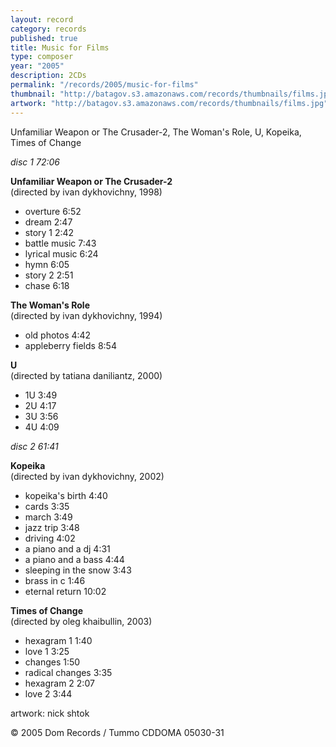 ```yaml
---
layout: record
category: records
published: true
title: Music for Films
type: composer
year: "2005"
description: 2CDs
permalink: "/records/2005/music-for-films"
thumbnail: "http://batagov.s3.amazonaws.com/records/thumbnails/films.jpg"
artwork: "http://batagov.s3.amazonaws.com/records/thumbnails/films.jpg"
---
```


Unfamiliar Weapon or The Crusader-2, The Woman's Role, U, Kopeika, Times of Change

_disc 1 72:06_  

**Unfamiliar Weapon or The Crusader-2**  
(directed by ivan dykhovichny, 1998)

- overture 6:52
- dream 2:47
- story 1 2:42
- battle music 7:43
- lyrical music 6:24
- hymn 6:05
- story 2 2:51
- chase 6:18
  
**The Woman's Role**  
(directed by ivan dykhovichny, 1994)  

- old photos 4:42
- appleberry fields 8:54  

**U**  
(directed by tatiana daniliantz, 2000)  

- 1U 3:49
- 2U 4:17
- 3U 3:56
- 4U 4:09

_disc 2 61:41_	 

**Kopeika**  
(directed by ivan dykhovichny, 2002)  

- kopeika's birth 4:40 
- cards 3:35
- march 3:49
- jazz trip 3:48
- driving 4:02
- a piano and a dj 4:31
- a piano and a bass 4:44
- sleeping in the snow 3:43
- brass in c 1:46
- eternal return 10:02

**Times of Change**  
(directed by oleg khaibullin, 2003)  

- hexagram 1 1:40
- love 1 3:25
- changes 1:50
- radical changes 3:35 
- hexagram 2 2:07
- love 2 3:44

artwork: nick shtok  

© 2005 Dom Records / Tummo CDDOMA 05030-31
